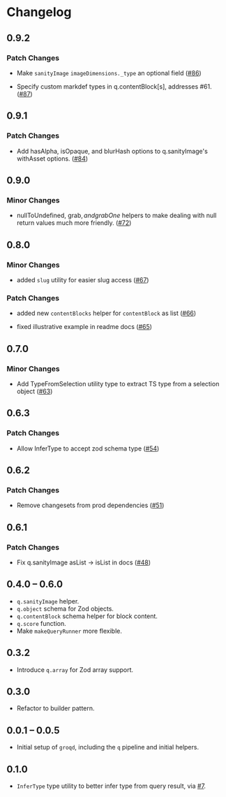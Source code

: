 # Changelog

## 0.9.2

### Patch Changes

- Make `sanityImage` `imageDimensions._type` an optional field ([#86](https://github.com/FormidableLabs/groqd/pull/86))

- Specify custom markdef types in q.contentBlock[s], addresses #61. ([#87](https://github.com/FormidableLabs/groqd/pull/87))

## 0.9.1

### Patch Changes

- Add hasAlpha, isOpaque, and blurHash options to q.sanityImage's withAsset options. ([#84](https://github.com/FormidableLabs/groqd/pull/84))

## 0.9.0

### Minor Changes

- nullToUndefined, grab$, and grabOne$ helpers to make dealing with null return values much more friendly. ([#72](https://github.com/FormidableLabs/groqd/pull/72))

## 0.8.0

### Minor Changes

- added `slug` utility for easier slug access ([#67](https://github.com/FormidableLabs/groqd/pull/67))

### Patch Changes

- added new `contentBlocks` helper for `contentBlock` as list ([#66](https://github.com/FormidableLabs/groqd/pull/66))

- fixed illustrative example in readme docs ([#65](https://github.com/FormidableLabs/groqd/pull/65))

## 0.7.0

### Minor Changes

- Add TypeFromSelection utility type to extract TS type from a selection object ([#63](https://github.com/FormidableLabs/groqd/pull/63))

## 0.6.3

### Patch Changes

- Allow InferType to accept zod schema type ([#54](https://github.com/FormidableLabs/groqd/pull/54))

## 0.6.2

### Patch Changes

- Remove changesets from prod dependencies ([#51](https://github.com/FormidableLabs/groqd/pull/51))

## 0.6.1

### Patch Changes

- Fix q.sanityImage asList -> isList in docs ([#48](https://github.com/FormidableLabs/groqd/pull/48))

## 0.4.0 – 0.6.0

- `q.sanityImage` helper.
- `q.object` schema for Zod objects.
- `q.contentBlock` schema helper for block content.
- `q.score` function.
- Make `makeQueryRunner` more flexible.

## 0.3.2

- Introduce `q.array` for Zod array support.

## 0.3.0

- Refactor to builder pattern.

## 0.0.1 – 0.0.5

- Initial setup of `groqd`, including the `q` pipeline and initial helpers.

## 0.1.0

- `InferType` type utility to better infer type from query result, via [#7](https://github.com/FormidableLabs/groqd/pull/7).
